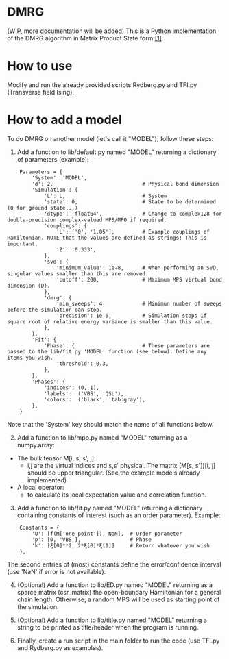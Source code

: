 # DMRG

(WIP, more documentation will be added)
This is a Python implementation of the DMRG algorithm in Matrix Product State form [[1]](https://arxiv.org/abs/1008.3477).

<!-- # Structure of code -->

# How to use

Modify and run the already provided scripts Rydberg.py and TFI.py (Transverse field Ising).

# How to add a model

To do DMRG on another model (let's call it "MODEL"), follow these steps:

1. Add a function to lib/default.py named "MODEL" returning a
   dictionary of parameters (example):
```
	Parameters = {
		'System': 'MODEL',
		'd': 2,								# Physical bond dimension
		'Simulation': {
			'L': L,							# System
			'state': 0,                     # State to be determined (0 for ground state...)
			'dtype': 'float64',				# Change to complex128 for double-precision complex-valued MPS/MPO if required.
			'couplings': {
				'L': ['0', '1.05'],			# Example couplings of Hamiltonian. NOTE that the values are defined as strings! This is important.
				'Z': '0.333',
			},
			'svd': {
				'minimum_value': 1e-8,		# When performing an SVD, singular values smaller than this are removed.
				'cutoff': 200,				# Maximum MPS virtual bond dimension (D).
			},
			'dmrg': {
				'min_sweeps': 4,			# Minimun number of sweeps before the simulation can stop.
				'precision': 1e-6,			# Simulation stops if square root of relative energy variance is smaller than this value.
			},
		},
		'Fit': {
			'Phase': {						# These parameters are passed to the lib/fit.py 'MODEL' function (see below). Define any items you wish.
				'threshold': 0.3,
			},
		},
		'Phases': {
			'indices': (0, 1),
			'labels':  ('VBS', 'QSL'),
			'colors':  ('black', 'tab:gray'),
		},
	}
```

Note that the 'System' key should match the name of all functions below.


2. Add a function to lib/mpo.py named "MODEL" returning as a numpy.array:
  - The bulk tensor M[i, s, s', j]:
    * i,j are the virtual indices and s,s' physical. The matrix (M[s, s'])[i, j] should be upper triangular. (See the example models already implemented).
  - A local operator:
	* to calculate its local expectation value and correlation function.

3. Add a function to lib/fit.py named "MODEL" returning a dictionary containing constants of interest (such as an order parameter). Example:
```
	Constants = {
		'O': [f(M['one-point']), NaN],	# Order parameter
		'p': [0, 'VBS'],				# Phase
		'k': [ξ[0]**2, 2*ξ[0]*ξ[1]]		# Return whatever you wish
	},
```

The second entries of (most) constants define the error/confidence interval (use 'NaN' if error is not available).

4. (Optional) Add a function to lib/ED.py named "MODEL" returning as a sparce
   matrix (csr_matrix) the open-boundary Hamiltonian for a general chain length. Otherwise,
   a random MPS will be used as starting point of the simulation.

5. (Optional) Add a function to lib/title.py named "MODEL" returning a string to
   be printed as title/header when the program is running.

6. Finally, create a run script in the main folder to run the code (use TFI.py and
   Rydberg.py as examples).

